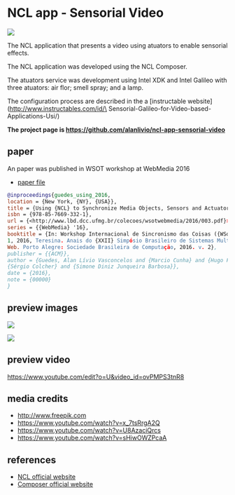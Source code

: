 # NCL app - Sensorial Video

![](http://www.ncl.org.br/sites/ncl.org.br/files/newsflash_logo.png)

The NCL application that presents a video using atuators to enable sensorial
effects.

The NCL application was developed using the NCL Composer.

The atuators service was development using Intel XDK and Intel Galileo with
three atuators: air flor; smell spray; and a lamp.

The configuration process are described in the a
[instructable website](http://www.instructables.com/id/\
Sensorial-Galileo-for-Video-based-Applications-Usi/)

**The project page is <https://github.com/alanlivio/ncl-app-sensorial-video>**

## paper

An paper was published in WSOT workshop at WebMedia 2016

- [paper file](http://www.lbd.dcc.ufmg.br/colecoes/wsotwebmedia/2016/003.pdf)

```bibtex
@inproceedings{guedes_using_2016,
location = {New York, {NY}, {USA}},
title = {Using {NCL} to Synchronize Media Objects, Sensors and Actuators},
isbn = {978-85-7669-332-1},
url = {<http://www.lbd.dcc.ufmg.br/colecoes/wsotwebmedia/2016/003.pdf}>,
series = {{WebMedia} '16},
booktitle = {In: Workshop Internacional de Sincronismo das Coisas ({WSoT}), \
1, 2016, Teresina. Anais do {XXII} Simpósio Brasileiro de Sistemas Multimídia \
Web. Porto Alegre: Sociedade Brasileira de Computação, 2016. v. 2},
publisher = {{ACM}},
author = {Guedes, Alan Lívio Vasconcelos and {Marcio Cunha} and {Hugo Fuks} and\
{Sérgio Colcher} and {Simone Diniz Junqueira Barbosa}},
date = {2016},
note = {00000}
}
```

## preview images

![](https://github.com/alanlivio/ncl-app-sensorial-video/raw/master/docs/overview1.png)

![](https://github.com/alanlivio/ncl-app-sensorial-video/raw/master/docs/overview2.png)

## preview video

<https://www.youtube.com/edit?o=U&video_id=ovPMPS3tnR8>

## media credits

- <http://www.freepik.com>
- <https://www.youtube.com/watch?v=x_7tsRrgA2Q>
- <https://www.youtube.com/watch?v=U8AzaciQrcs>
- <https://www.youtube.com/watch?v=sHiwOWZPcaA>

## references

- [NCL official website](http://www.ncl.org.br/en)
- [Composer official website](http://composer.telemidia.puc-rio.br/en/)